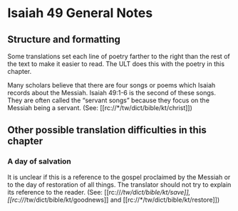 # Isaiah 49 General Notes
## Structure and formatting

Some translations set each line of poetry farther to the right than the rest of the text to make it easier to read. The ULT does this with the poetry in this chapter.

Many scholars believe that there are four songs or poems which Isaiah records about the Messiah. Isaiah 49:1-6 is the second of these songs. They are often called the “servant songs” because they focus on the Messiah being a servant. (See: [[rc://*/tw/dict/bible/kt/christ]])

## Other possible translation difficulties in this chapter

### A day of salvation
It is unclear if this is a reference to the gospel proclaimed by the Messiah or to the day of restoration of all things. The translator should not try to explain its reference to the reader. (See: [[rc://*/tw/dict/bible/kt/save]], [[rc://*/tw/dict/bible/kt/goodnews]] and [[rc://*/tw/dict/bible/kt/restore]])